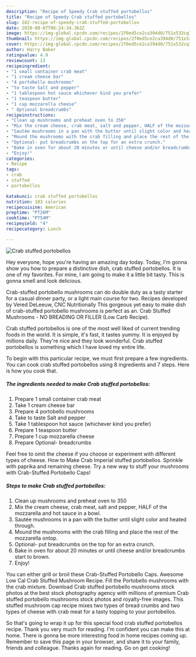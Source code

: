 ```yaml
---
description: "Recipe of Speedy Crab stuffed portobellos"
title: "Recipe of Speedy Crab stuffed portobellos"
slug: 282-recipe-of-speedy-crab-stuffed-portobellos
date: 2020-08-07T06:24:34.362Z
image: https://img-global.cpcdn.com/recipes/2f0ed5ce2ca394d0/751x532cq70/crab-stuffed-portobellos-recipe-main-photo.jpg
thumbnail: https://img-global.cpcdn.com/recipes/2f0ed5ce2ca394d0/751x532cq70/crab-stuffed-portobellos-recipe-main-photo.jpg
cover: https://img-global.cpcdn.com/recipes/2f0ed5ce2ca394d0/751x532cq70/crab-stuffed-portobellos-recipe-main-photo.jpg
author: Harry Baker
ratingvalue: 4.9
reviewcount: 13
recipeingredient:
- "1 small container crab meat"
- "1 cream cheese bar"
- "4 portobello mushrooms"
- "to taste Salt and pepper"
- "1 tablespoon hot sauce whichever kind you prefer"
- "1 teaspoon butter"
- "1 cup mozzarella cheese"
- " Optional breadcrumbs"
recipeinstructions:
- "Clean up mushrooms and preheat oven to 350"
- "Mix the cream cheese, crab meat, salt and pepper, HALF of the mozzarella and hot sauce in a bowl."
- "Sautée mushrooms in a pan with the butter until slight color and heated through."
- "Mound the mushrooms with the crab filling and place the rest of the mozzarella ontop."
- "Optional- put breadcrumbs on the top for an extra crunch."
- "Bake in oven for about 20 minutes or until cheese and/or breadcrumbs start to brown."
- "Enjoy!"
categories:
- Recipe
tags:
- crab
- stuffed
- portobellos

katakunci: crab stuffed portobellos 
nutrition: 183 calories
recipecuisine: American
preptime: "PT26M"
cooktime: "PT54M"
recipeyield: "4"
recipecategory: Lunch

---
```



![Crab stuffed portobellos](https://img-global.cpcdn.com/recipes/2f0ed5ce2ca394d0/751x532cq70/crab-stuffed-portobellos-recipe-main-photo.jpg)

Hey everyone, hope you're having an amazing day today. Today, I'm gonna show you how to prepare a distinctive dish, crab stuffed portobellos. It is one of my favorites. For mine, I am going to make it a little bit tasty. This is gonna smell and look delicious.

Crab-stuffed portobello mushrooms can do double duty as a tasty starter for a casual dinner party, or a light main course for two. Recipes developed by Vered DeLeeuw, CNC Nutritionally This gorgeous yet easy to make dish of crab-stuffed portobello mushrooms is perfect as an. Crab Stuffed Mushrooms - NO BREADING OR FILLER (Low Carb Recipe).

Crab stuffed portobellos is one of the most well liked of current trending foods in the world. It is simple, it's fast, it tastes yummy. It is enjoyed by millions daily. They're nice and they look wonderful. Crab stuffed portobellos is something which I have loved my entire life.


To begin with this particular recipe, we must first prepare a few ingredients. You can cook crab stuffed portobellos using 8 ingredients and 7 steps. Here is how you cook that.

<!--inarticleads1-->

##### The ingredients needed to make Crab stuffed portobellos:

1. Prepare 1 small container crab meat
1. Take 1 cream cheese bar
1. Prepare 4 portobello mushrooms
1. Take to taste Salt and pepper
1. Take 1 tablespoon hot sauce (whichever kind you prefer)
1. Prepare 1 teaspoon butter
1. Prepare 1 cup mozzarella cheese
1. Prepare  Optional- breadcrumbs


Feel free to omit the cheese if you choose or experiment with different types of cheese. How to Make Crab Imperial stuffed portobellos. Sprinkle with paprika and remaining cheese. Try a new way to stuff your mushrooms with Crab-Stuffed Portobello Caps! 

<!--inarticleads2-->

##### Steps to make Crab stuffed portobellos:

1. Clean up mushrooms and preheat oven to 350
1. Mix the cream cheese, crab meat, salt and pepper, HALF of the mozzarella and hot sauce in a bowl.
1. Sautée mushrooms in a pan with the butter until slight color and heated through.
1. Mound the mushrooms with the crab filling and place the rest of the mozzarella ontop.
1. Optional- put breadcrumbs on the top for an extra crunch.
1. Bake in oven for about 20 minutes or until cheese and/or breadcrumbs start to brown.
1. Enjoy!


You can either grill or broil these Crab-Stuffed Portobello Caps. Awesome Low Cal Crab Stuffed Mushroom Recipe. Fill the Portobello mushrooms with the crab mixture. Download Crab stuffed portobello mushrooms stock photos at the best stock photography agency with millions of premium Crab stuffed portobello mushrooms stock photos and royalty-free images. This stuffed mushroom cap recipe mixes two types of bread crumbs and two types of cheese with crab meat for a tasty topping to your portobellos. 

So that's going to wrap it up for this special food crab stuffed portobellos recipe. Thank you very much for reading. I'm confident you can make this at home. There is gonna be more interesting food in home recipes coming up. Remember to save this page in your browser, and share it to your family, friends and colleague. Thanks again for reading. Go on get cooking!
